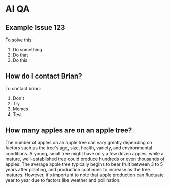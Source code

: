 # AI QA

## Example Issue 123

To solve this:

1. Do something
2. Do that
3. Do this

## How do I contact Brian?
To contact brian:
1. Don't
2. Try
3. Memes
4. Test


## How many apples are on an apple tree?
The number of apples on an apple tree can vary greatly depending on factors such as the tree's age, size, health, variety, and environmental conditions. A young, small tree might have only a few dozen apples, while a mature, well-established tree could produce hundreds or even thousands of apples. The average apple tree typically begins to bear fruit between 3 to 5 years after planting, and production continues to increase as the tree matures. However, it's important to note that apple production can fluctuate year to year due to factors like weather and pollination.